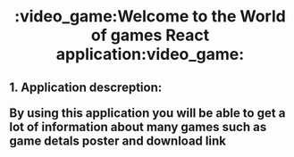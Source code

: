 <h1 align="center">
  :video_game:Welcome to the World of games React application:video_game:
</h1>

<h2>
  1. Application descreption: <p>By using this application you will be able to get a lot of information about many games such as 
     game detals poster and download link</p>
</h2>


